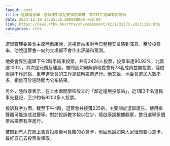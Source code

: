 ```yaml
---
layout: post
title: 區議會選舉｜陸啟康對票站安排感滿意　有235宗選舉有關投訴
date: 2023-12-10 17:25:36.000000000 +08:00
link: https://news.rthk.hk/rthk/ch/component/k2/1731572-20231210.htm
categories: rthk
---
```


選舉管理委員會主席陸啟康說，巡視票站後對今日整體安排感到滿意。至於投票率，他說選管會一向的立場都不會作出評論和預測。

地委會界別選舉下午2時半結束投票，共有2424人投票，投票率達96.92%，北區達100%，其次是元朗及離島。被問到如何解讀地委會有78名成員並無投票，陸啟康說不作評論，重申選管會的工作是監察投票進行。他又說，地委會選民人數不多，相信可於短時間內公布結果。

另外，陸啟康表示，在上水兩間學校設立的「鄰近邊境投票站」，近1萬3千名選民事先登記，至少約有9200多人投票。

投訴數字方面，截至下午4時，選管會共接獲235宗，主要關於選舉廣告、使用揚聲器可能造成滋擾等。對於投訴數字較以往少，陸啟康說根據觀察，整日選舉多個票站投票有序進行。

被問到有人在網上售賣投票後可獲贈的心意卡，他回應說如果大家很想要心意卡，最好自己去投票後領取。
